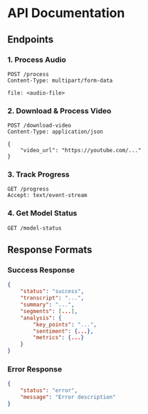 # API Documentation

## Endpoints

### 1. Process Audio
```http
POST /process
Content-Type: multipart/form-data

file: <audio-file>
```

### 2. Download & Process Video
```http
POST /download-video
Content-Type: application/json

{
    "video_url": "https://youtube.com/..."
}
```

### 3. Track Progress
```http
GET /progress
Accept: text/event-stream
```

### 4. Get Model Status
```http
GET /model-status
```

## Response Formats

### Success Response
```json
{
    "status": "success",
    "transcript": "...",
    "summary": "...",
    "segments": [...],
    "analysis": {
        "key_points": "...",
        "sentiment": {...},
        "metrics": {...}
    }
}
```

### Error Response
```json
{
    "status": "error",
    "message": "Error description"
}
```
